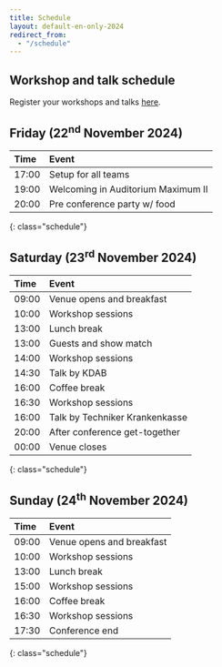 ```yaml
---
title: Schedule
layout: default-en-only-2024
redirect_from:
  - "/schedule"
---
```


## Workshop and talk schedule

Register your workshops and talks <a href="https://rohow.de/mopad" target="_blank">here</a>.

## Friday (22<sup>nd</sup> November 2024)

| Time  | Event                              |
| :---- | :--------------------------------- |
| 17:00 | Setup for all teams                |
| 19:00 | Welcoming in Auditorium Maximum II |
| 20:00 | Pre conference party w/ food       |

{: class="schedule"}

## Saturday (23<sup>rd</sup> November 2024)

| Time  | Event                          |
| :---- | :----------------------------- |
| 09:00 | Venue opens and breakfast      |
| 10:00 | Workshop sessions              |
| 13:00 | Lunch break                    |
| 13:00 | Guests and show match          |
| 14:00 | Workshop sessions              |
| 14:30 | Talk by KDAB                   |
| 16:00 | Coffee break                   |
| 16:30 | Workshop sessions              |
| 16:00 | Talk by Techniker Krankenkasse |
| 20:00 | After conference get-together  |
| 00:00 | Venue closes                   |

{: class="schedule"}

## Sunday (24<sup>th</sup> November 2024)

| Time  | Event                     |
| :---- | :------------------------ |
| 09:00 | Venue opens and breakfast |
| 10:00 | Workshop sessions         |
| 13:00 | Lunch break               |
| 15:00 | Workshop sessions         |
| 16:00 | Coffee break              |
| 16:30 | Workshop sessions         |
| 17:30 | Conference end            |

{: class="schedule"}
